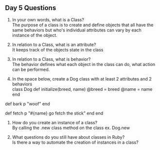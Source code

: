 ## Day 5 Questions

1. In your own words, what is a Class?  
The purpose of a class is to create and define objects that all have the same behaviors but who's individual attributes can vary by each instance of the object.

1. In relation to a Class, what is an attribute?  
It keeps track of the objects state in the class

1. In relation to a Class, what is behavior?  
The behavior defines what each object in the class can do, what action can be performed.

1. In the space below, create a Dog class with at least 2 attributes and 2 behaviors  
class Dog
  def initialize(breed, name)
    @breed = breed
    @name = name
  end

  def bark
    p "woof"
  end

  def fetch
    p "#{name} go fetch the stick"
  end
end

1. How do you create an instance of a class?  
By calling the .new class method on the class ex. Dog.new

1. What questions do you still have about classes in Ruby?  
Is there a way to automate the creation of instances in a class? 
